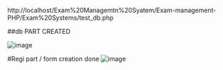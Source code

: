 http://localhost/Exam%20Managemtn%20Syatem/Exam-management-PHP/Exam%20Systems/test_db.php

##db PART CREATED 

![image](https://github.com/user-attachments/assets/8f4dae19-dcae-4018-858d-dd04fa2a0f12) 

#Regi part / form creation done 
![image](https://github.com/user-attachments/assets/db0eee98-9b5f-4ad3-ad7c-f916fc9d0473)
